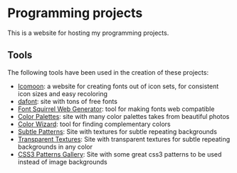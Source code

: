 # Programming projects

This is a website for hosting my programming projects. 


## Tools

The following tools have been used in the creation of these projects:

- [Icomoon](https://icomoon.app): a website for creating fonts out of icon sets, for consistent icon sizes and easy recoloring
- [dafont](https://www.dafont.com/): site with tons of free fonts
- [Font Squirrel Web Generator](https://www.fontsquirrel.com/tools/webfont-generator): tool for making fonts web compatible
- [Color Palettes](https://colorpalettes.net/): site with many color palettes takes from beautiful photos
- [Color Wizard](http://www.colorsontheweb.com/Color-Tools/Color-Wizard): tool for finding complementary colors
- [Subtle Patterns](https://www.toptal.com/designers/subtlepatterns/): Site with textures for subtle repeating backgrounds
- [Transparent Textures](https://www.transparenttextures.com/): Site with transparent textures for subtle repeating backgrounds in any color
- [CSS3 Patterns Gallery](https://billynate.github.io/css-spreading-shapes/): Site with some great css3 patterns to be used instead of image backgrounds 